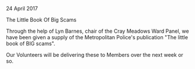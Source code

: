 24 April 2017

The Little Book Of Big Scams

Through the help of Lyn Barnes, chair of the Cray Meadows Ward Panel, we have been given a supply of the Metropolitan Police's publication "The little book of BIG scams".

Our Volunteers will be delivering these to Members over the next week or so.

